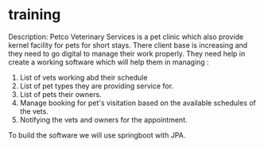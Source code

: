 # training

Description:
Petco Veterinary Services is a pet clinic which also provide kernel facility for pets for short stays. 
There client base is increasing and they need to go digital to manage their work properly.
They need help in create a working software which will help them in managing :
1. List of vets working abd their schedule
2. List of pet types they are providing service for.
3. List of pets their owners.
4. Manage booking for pet's visitation based on the available schedules of the vets.
5. Notifying the vets and owners for the appointment.

To build the software we will use springboot with JPA.
